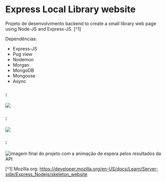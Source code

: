 # Express Local Library website


Projeto de desenvolvimento backend to create a small library web page using Node-JS and Express-JS. [^1]



Dependências:

- Express-JS
- Pug view
- Nodemon
- Morgan
- MongoDB
- Mongoose
- Async




### :
![](./src/assets/image-exemplo-do-uso-skeleton-no-preenchimento-dos-dados.png)


### :
![](./src/assets/exemplo-do-uso-do-skeleton-no-carregamento-das-imagens.png)



### :
![imagem final do projeto com a animação de espera pelos resultados da API](./src/assets/project-image.png)





[^1] Mozilla.org: https://developer.mozilla.org/en-US/docs/Learn/Server-side/Express_Nodejs/skeleton_website

